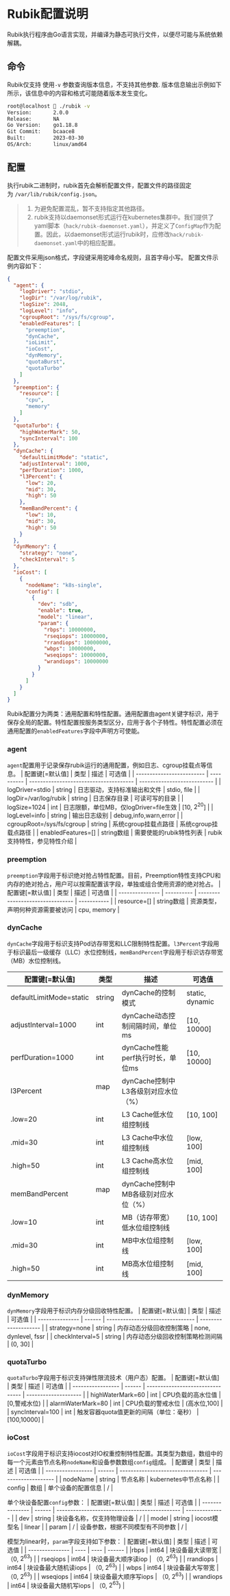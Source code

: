 # Rubik配置说明

Rubik执行程序由Go语言实现，并编译为静态可执行文件，以便尽可能与系统依赖解耦。

## 命令
Rubik仅支持 使用`-v` 参数查询版本信息，不支持其他参数.
版本信息输出示例如下所示，该信息中的内容和格式可能随着版本发生变化。
```bash
root@localhost  ./rubik -v
Version:       2.0.0
Release:       NA
Go Version:    go1.18.8
Git Commit:    bcaace8
Built:         2023-03-30
OS/Arch:       linux/amd64
```

## 配置
执行rubik二进制时，rubik首先会解析配置文件，配置文件的路径固定为 `/var/lib/rubik/config.json`。
> 1. 为避免配置混乱，暂不支持指定其他路径。
> 2. rubik支持以daemonset形式运行在kubernetes集群中。我们提供了yaml脚本（`hack/rubik-daemonset.yaml`），并定义了`ConfigMap`作为配置。因此，以daemonset形式运行rubik时，应修改`hack/rubik-daemonset.yaml`中的相应配置。


配置文件采用json格式，字段键采用驼峰命名规则，且首字母小写。
配置文件示例内容如下：
```json
{
  "agent": {
    "logDriver": "stdio",
    "logDir": "/var/log/rubik",
    "logSize": 2048,
    "logLevel": "info",
    "cgroupRoot": "/sys/fs/cgroup",
    "enabledFeatures": [
      "preemption",
      "dynCache",
      "ioLimit",
      "ioCost",
      "dynMemory",
      "quotaBurst",
      "quotaTurbo"
    ]
  },
  "preemption": {
    "resource": [
      "cpu",
      "memory"
    ]
  },
  "quotaTurbo": {
    "highWaterMark": 50,
    "syncInterval": 100
  },
  "dynCache": {
    "defaultLimitMode": "static",
    "adjustInterval": 1000,
    "perfDuration": 1000,
    "l3Percent": {
      "low": 20,
      "mid": 30,
      "high": 50
    },
    "memBandPercent": {
      "low": 10,
      "mid": 30,
      "high": 50
    }
  },
  "dynMemory": {
    "strategy": "none",
    "checkInterval": 5
  },
  "ioCost": [
    {
      "nodeName": "k8s-single",
      "config": [
        {
          "dev": "sdb",
          "enable": true,
          "model": "linear",
          "param": {
            "rbps": 10000000,
            "rseqiops": 10000000,
            "rrandiops": 10000000,
            "wbps": 10000000,
            "wseqiops": 10000000,
            "wrandiops": 10000000
          }
        }
      ]
    }
  ]
}
```

Rubik配置分为两类：通用配置和特性配置。通用配置由agent关键字标识，用于保存全局的配置。特性配置按服务类型区分，应用于各个子特性。特性配置必须在通用配置的`enabledFeatures`字段中声明方可使能。

### agent
`agent`配置用于记录保存rubik运行的通用配置，例如日志、cgroup挂载点等信息。
| 配置键[=默认值]           | 类型       | 描述                                   | 可选值                      |
| ------------------------- | ---------- | -------------------------------------- | --------------------------- |
| logDriver=stdio           | string     | 日志驱动，支持标准输出和文件           | stdio, file                 |
| logDir=/var/log/rubik     | string     | 日志保存目录                           | 可读可写的目录              |
| logSize=1024              | int        | 日志限额，单位MB，仅logDriver=file生效 | [10, $2^{20}$]              |
| logLevel=info             | string     | 输出日志级别                           | debug,info,warn,error       |
| cgroupRoot=/sys/fs/cgroup | string     | 系统cgroup挂载点路径                   | 系统cgroup挂载点路径        |
| enabledFeatures=[]        | string数组 | 需要使能的rubik特性列表                | rubik支持特性，参见特性介绍 |
 
### preemption
`preemption`字段用于标识绝对抢占特性配置。目前，Preemption特性支持CPU和内存的绝对抢占，用户可以按需配置该字段，单独或组合使用资源的绝对抢占。
| 配置键[=默认值] | 类型       | 描述                             | 可选值      |
| --------------- | ---------- | -------------------------------- | ----------- |
| resource=[]     | string数组 | 资源类型，声明何种资源需要被访问 | cpu, memory |

### dynCache
`dynCache`字段用于标识支持Pod访存带宽和LLC限制特性配置。`l3Percent`字段用于标识最后一级缓存（LLC）水位控制线，`memBandPercent`字段用于标识访存带宽（MB）水位控制线。

| 配置键[=默认值]         | 类型   | 描述               | 可选值          |
| ----------------------- | ------ | ------------------ | --------------- |
| defaultLimitMode=static | string | dynCache的控制模式 | static, dynamic |
| adjustInterval=1000      | int    | dynCache动态控制间隔时间，单位ms| [10, 10000] |
| perfDuration=1000        | int    | dynCache性能perf执行时长，单位ms | [10, 10000] |
| l3Percent                | map    | dynCache控制中L3各级别对应水位（%）|      |
| .low=20                  | int    | L3 Cache低水位组控制线 | [10, 100]     |
| .mid=30                  | int    | L3 Cache中水位组控制线  | [low, 100]   |
| .high=50                 | int    | L3 Cache高水位组控制线  | [mid, 100]   |
| memBandPercent           | map    | dynCache控制中MB各级别对应水位（%）|   | 
| .low=10                  | int    | MB（访存带宽）低水位组控制线 | [10, 100]  |
| .mid=30                  | int    | MB中水位组控制线  | [low, 100]   |
| .high=50                 | int    | MB高水位组控制线 | [mid, 100]   |

### dynMemory
`dynMemory`字段用于标识内存分级回收特性配置。
| 配置键[=默认值] | 类型   | 描述                             | 可选值               |
| --------------- | ------ | -------------------------------- | -------------------- |
| strategy=none   | string | 内存动态分级回收控制策略         | none, dynlevel, fssr |
| checkInterval=5 | string | 内存动态分级回收控制策略检测间隔 | (0, 30]              |

### quotaTurbo
`quotaTurbo`字段用于标识支持弹性限流技术（用户态）配置。
| 配置键[=默认值]   | 类型   | 描述                             | 可选值               |
| ----------------- | ------ | -------------------------------- | -------------------- |
| highWaterMark=60  | int | CPU负载的高水位值         |\[0,警戒水位) |
| alarmWaterMark=80 | int | CPU负载的警戒水位 | (高水位,100\]            |
| syncInterval=100  | int | 触发容器quota值更新的间隔（单位：毫秒） | [100,10000] |

### ioCost
`ioCost`字段用于标识支持iocost对IO权重控制特性配置。其类型为数组，数组中的每一个元素由节点名称`nodeName`和设备参数数组`config`组成。
| 配置键  | 类型   | 描述                             | 可选值               |
| ----------------- | ------ | -------------------------------- | -------------------- |
| nodeName  | string | 节点名称         | kubernetes中节点名称 |
| config | 数组 | 单个设备的配置信息 |   /       |

单个块设备配置`config`参数：
| 配置键[=默认值] | 类型   | 描述                                          | 可选值         |
| --------------- | ------ | --------------------------------------------- | -------------- |
| dev             | string | 块设备名称，仅支持物理设备                    | /              |
| model           | string | iocost模型名                                | linear         |
| param           | /      | 设备参数，根据不同模型有不同参数               | /              |

模型为linear时，`param`字段支持如下参数：
| 配置键[=默认值] | 类型 | 描述 | 可选值 |
| --------------- | ---- | ---- | ------ |
|rbps            | int64  | 块设备最大读带宽     | （0, $2^{63}$) |
| rseqiops        | int64  | 块设备最大顺序读iop  | （0, $2^{63}$) |
| rrandiops       | int64  | 块设备最大随机读iops | （0, $2^{63}$) |
| wbps            | int64  | 块设备最大写带宽     | （0, $2^{63}$) |
| wseqiops        | int64  | 块设备最大顺序写iops | （0, $2^{63}$) |
| wrandiops       | int64  | 块设备最大随机写iops | （0, $2^{63}$) |